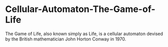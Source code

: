 # Cellular-Automaton-The-Game-of-Life
The Game of Life, also known simply as Life, is a cellular automaton devised by the British mathematician John Horton Conway in 1970.
